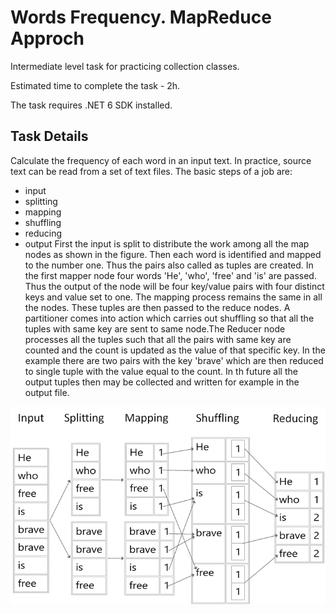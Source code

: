 # Words Frequency. MapReduce Approch

Intermediate level task for practicing collection classes.

Estimated time to complete the task - 2h.

The task requires .NET 6 SDK installed.

## Task Details

Calculate the frequency of each word in an input text. In practice, source text can be read from a set of text files. The basic steps of a job are:
- input
- splitting
- mapping
- shuffling
- reducing
- output
First the input is split to distribute the work among all the map nodes as shown in the figure. Then each word is identified and mapped to the number one. Thus the pairs also called as tuples are created. In the first mapper node four words 'He', 'who', 'free' and 'is' are passed. Thus the output of the node will be four key/value pairs with four distinct keys and value set to one. The mapping process remains the same in all the nodes. These tuples are then passed to the reduce nodes.  A partitioner comes into action which carries out shuffling so that all the tuples with same key are sent to same node.The Reducer node processes all the tuples such that all the pairs with same key are counted and the count is updated as the value of that specific key. In the example there are two pairs with the key 'brave' which are then reduced to single tuple with the value equal to the count. In th future all the output tuples then may be collected and written for example in the output file.

![](Images/map-reduce-words-frequency.png)
